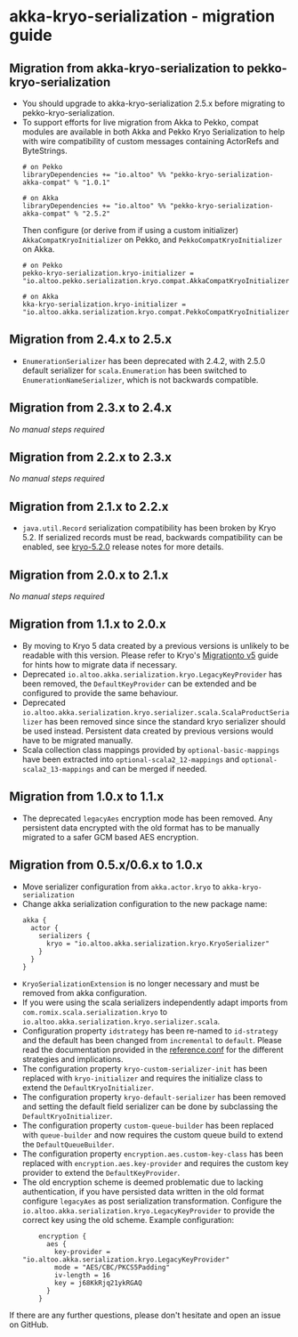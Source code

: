 akka-kryo-serialization - migration guide
=========================================

Migration from akka-kryo-serialization to pekko-kryo-serialization
-----------------------------
* You should upgrade to akka-kryo-serialization 2.5.x before migrating to pekko-kryo-serialization.
* To support efforts for live migration from Akka to Pekko, compat modules are available in both Akka and Pekko Kryo Serialization to help with wire compatibility of custom messages containing ActorRefs and ByteStrings.
  ```
  # on Pekko
  libraryDependencies += "io.altoo" %% "pekko-kryo-serialization-akka-compat" % "1.0.1"
  
  # on Akka
  libraryDependencies += "io.altoo" %% "pekko-kryo-serialization-akka-compat" % "2.5.2"
  ```
  Then configure (or derive from if using a custom initializer) `AkkaCompatKryoInitializer` on Pekko, and `PekkoCompatKryoInitializer` on Akka.
  ```
  # on Pekko
  pekko-kryo-serialization.kryo-initializer = "io.altoo.pekko.serialization.kryo.compat.AkkaCompatKryoInitializer"
  
  # on Akka
  kka-kryo-serialization.kryo-initializer = "io.altoo.akka.serialization.kryo.compat.PekkoCompatKryoInitializer"
  ```

Migration from 2.4.x to 2.5.x
-----------------------------
* `EnumerationSerializer` has been deprecated with 2.4.2, with 2.5.0 default serializer for `scala.Enumeration` has been switched to `EnumerationNameSerializer`, which is not backwards compatible.  

Migration from 2.3.x to 2.4.x
-----------------------------
<i>No manual steps required</i>

Migration from 2.2.x to 2.3.x
-----------------------------
<i>No manual steps required</i>

Migration from 2.1.x to 2.2.x
-----------------------------
* `java.util.Record` serialization compatibility has been broken by Kryo 5.2. If serialized records must be read, backwards compatibility can be enabled, see [kryo-5.2.0](https://github.com/EsotericSoftware/kryo/releases/tag/kryo-parent-5.2.0) release notes for more details.

Migration from 2.0.x to 2.1.x
-----------------------------
<i>No manual steps required</i>

Migration from 1.1.x to 2.0.x
-----------------------------

* By moving to Kryo 5 data created by a previous versions is unlikely to be readable with this version. Please refer to Kryo's [Migrationto v5](https://github.com/EsotericSoftware/kryo/wiki/Migration-to-v5) guide for hints how to migrate data if necessary.
* Deprecated `io.altoo.akka.serialization.kryo.LegacyKeyProvider` has been removed, the `DefaultKeyProvider` can be extended and be configured to provide the same behaviour.
* Deprecated `io.altoo.akka.serialization.kryo.serializer.scala.ScalaProductSerializer` has been removed since since the standard kryo serializer should be used instead. Persistent data created by previous versions would have to be migrated manually.
* Scala collection class mappings provided by `optional-basic-mappings` have been extracted into `optional-scala2_12-mappings` and `optional-scala2_13-mappings` and can be merged if needed.


Migration from 1.0.x to 1.1.x
-----------------------------

* The deprecated `legacyAes` encryption mode has been removed. Any persistent data encrypted with the old format has to be manually migrated to a safer GCM based AES encryption. 

Migration from 0.5.x/0.6.x to 1.0.x
-----------------------------------

* Move serializer configuration from `akka.actor.kryo` to `akka-kryo-serialization`
* Change akka serialization configuration to the new package name: 
    ```hocon
    akka {
      actor {
        serializers {
          kryo = "io.altoo.akka.serialization.kryo.KryoSerializer"
        }
      }
    }
    ```
* `KryoSerializationExtension` is no longer necessary and must be removed from akka configuration.  
* If you were using the scala serializers independently adapt imports from `com.romix.scala.serialization.kryo` to `io.altoo.akka.serialization.kryo.serializer.scala`.
* Configuration property `idstrategy` has been re-named to `id-strategy` and the default has been changed from `incremental` to `default`.
    Please read the documentation provided in the [reference.conf](https://github.com/altoo-ag/akka-kryo-serialization/blob/master/src/main/resources/reference.conf) for the different strategies and implications.
* The configuration property `kryo-custom-serializer-init` has been replaced with `kryo-initializer` and requires the initialize class to extend the `DefaultKryoInitializer`.
* The configuration property `kryo-default-serializer` has been removed and setting the default field serializer can be done by subclassing the `DefaultKryoInitializer`.
* The configuration property `custom-queue-builder` has been replaced with `queue-builder` and now requires the custom queue build to extend the `DefaultQueueBuilder`.
* The configuration property `encryption.aes.custom-key-class` has been replaced with `encryption.aes.key-provider` and requires the custom key provider to extend the `DefaultKeyProvider`.
* The old encryption scheme is deemed problematic due to lacking authentication, if you have persisted data written in the old format configure `legacyAes` as post serialization transformation.
    Configure the `io.altoo.akka.serialization.kryo.LegacyKeyProvider` to provide the correct key using the old scheme. 
    Example configuration:
    ```hocon
        encryption {
          aes {
            key-provider = "io.altoo.akka.serialization.kryo.LegacyKeyProvider"
            mode = "AES/CBC/PKCS5Padding"
            iv-length = 16
            key = j68KkRjq21ykRGAQ
          }
        }  
    ```

If there are any further questions, please don't hesitate and open an issue on GitHub.
